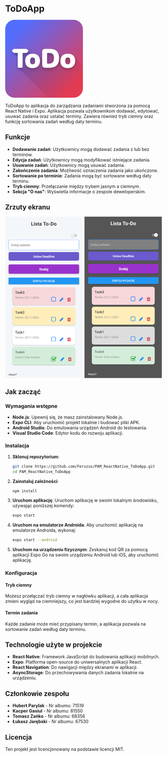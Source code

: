 # ToDoApp

<img src="/assets/adaptive-icon.png" width="250px" style="border-radius: 30px;">

ToDoApp to aplikacja do zarządzania zadaniami stworzona za pomocą React Native i Expo. Aplikacja pozwala użytkownikom dodawać, edytować, usuwać zadania oraz ustalać terminy. Zawiera również tryb ciemny oraz funkcję sortowania zadań według daty terminu.

## Funkcje

-   **Dodawanie zadań**: Użytkownicy mogą dodawać zadania z lub bez terminów.
-   **Edycja zadań**: Użytkownicy mogą modyfikować istniejące zadania.
-   **Usuwanie zadań**: Użytkownicy mogą usuwać zadania.
-   **Zakończenie zadania**: Możliwość oznaczenia zadania jako ukończone.
-   **Sortowanie po terminie**: Zadania mogą być sortowane według daty terminu.
-   **Tryb ciemny**: Przełączanie między trybem jasnym a ciemnym.
-   **Sekcja "O nas"**: Wyświetla informacje o zespole deweloperskim.

## Zrzuty ekranu

![Zrzut ekranu ToDoApp](/assets/gui.png)

## Jak zacząć

### Wymagania wstępne

-   **Node.js**: Upewnij się, że masz zainstalowany Node.js.
-   **Expo CLI**: Aby uruchomić projekt lokalnie i budować pliki APK.
-   **Android Studio**: Do emulowania urządzeń Android do testowania.
-   **Visual Studio Code**: Edytor kodu do rozwoju aplikacji.

### Instalacja

1. **Sklonuj repozytorium**:

    ```bash
    git clone https://github.com/Ferszus/PAM_ReactNative_ToDoApp.git
    cd PAM_ReactNative_ToDoApp
    ```

2. **Zainstaluj zależności**:

    ```bash
    npm install
    ```

3. **Uruchom aplikację**:
   Uruchom aplikację w swoim lokalnym środowisku, używając poniższej komendy:

    ```bash
    expo start
    ```

4. **Uruchom na emulatorze Androida**:
   Aby uruchomić aplikację na emulatorze Androida, wykonaj:

    ```bash
    expo start --android
    ```

5. **Uruchom na urządzeniu fizycznym**:
   Zeskanuj kod QR za pomocą aplikacji Expo Go na swoim urządzeniu Android lub iOS, aby uruchomić aplikację.

### Konfiguracja

#### Tryb ciemny

Możesz przełączać tryb ciemny w nagłówku aplikacji, a cała aplikacja zmieni wygląd na ciemniejszy, co jest bardziej wygodne do użytku w nocy.

#### Termin zadania

Każde zadanie może mieć przypisany termin, a aplikacja pozwala na sortowanie zadań według daty terminu.

## Technologie użyte w projekcie

-   **React Native**: Framework JavaScript do budowania aplikacji mobilnych.
-   **Expo**: Platforma open-source do uniwersalnych aplikacji React.
-   **React Navigation**: Do nawigacji między ekranami w aplikacji.
-   **AsyncStorage**: Do przechowywania danych zadania lokalnie na urządzeniu.

## Członkowie zespołu

-   **Hubert Parylak** - Nr albumu: 71519
-   **Kacper Gasiul** - Nr albumu: 81550
-   **Tomasz Zańko** - Nr albumu: 68356
-   **Łukasz Jarębski** - Nr albumu: 67530

## Licencja

Ten projekt jest licencjonowany na podstawie licencji MIT.
